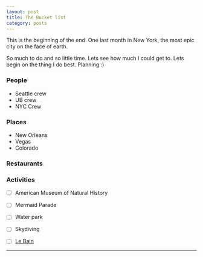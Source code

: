 ```yaml
---
layout: post
title: The Bucket list
category: posts
---
```


This is the beginning of the end. One last month in New York, the most epic city on the face of earth.

So much to do and so little time. Lets see how much I could get to. Lets begin on the thing I do best. Planning :)

### People

- Seattle crew
- UB crew
- NYC Crew

### Places

- New Orleans
- Vegas
- Colorado

### Restaurants


### Activities

- [ ] American Museum of Natural History
- [ ] Mermaid Parade
- [ ] Water park
- [ ] Skydiving
- [ ] [Le Bain](http://www.standardhotels.com/new-york/features/le-bain)


---
